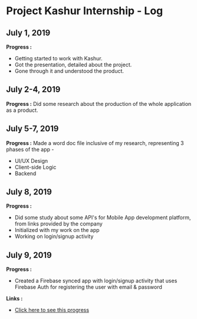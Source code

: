 # Project Kashur Internship - Log


## July 1, 2019

**Progress :**
* Getting started to work with Kashur.
* Got the presentation, detailed about the project.
* Gone through it and understood the product.

## July 2-4, 2019

**Progress :** 
Did some research about the production of the whole application as a product.

## July 5-7, 2019

**Progress :** 
Made a word doc file inclusive of my research, representing 3 phases of the app - 
* UI/UX Design
* Client-side Logic
* Backend

## July 8, 2019

**Progress :** 
* Did some study about some API's for Mobile App development platform, from links provided by the company
* Initialized with my work on the app
* Working on login/signup activity

## July 9, 2019

**Progress :** 
* Created a Firebase synced app with login/signup activity that uses Firebase Auth for registering the user with email & password

**Links :**
* [Click here to see this progress](https://github.com/ashish7zeph/project-kashur/tree/master/temp_logs/%231)
